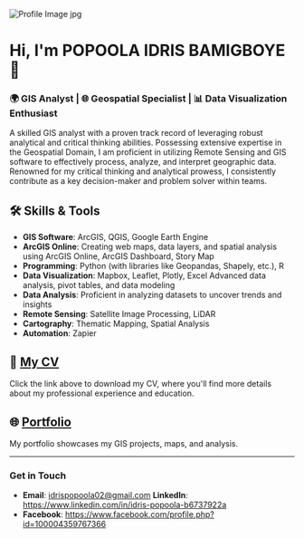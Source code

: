 
![Profile Image jpg](https://github.com/user-attachments/assets/1939f3f2-dc12-4d86-9820-13d3d22a3171)
# Hi, I'm POPOOLA IDRIS BAMIGBOYE 👋


### 🌍 GIS Analyst | 🌐 Geospatial Specialist | 📊 Data Visualization Enthusiast


A skilled GIS analyst with a proven track record of leveraging robust analytical and critical thinking abilities. Possessing extensive expertise in the Geospatial Domain, I am proficient in utilizing Remote Sensing and GIS software to effectively process, analyze, and interpret geographic data. Renowned for my critical thinking and analytical prowess, I consistently contribute as a key decision-maker and problem solver within teams.

## 🛠️ Skills & Tools
- **GIS Software**: ArcGIS, QGIS, Google Earth Engine
- **ArcGIS Online**: Creating web maps, data layers, and spatial analysis using ArcGIS Online, ArcGIS Dashboard, Story Map
- **Programming**: Python (with libraries like Geopandas, Shapely, etc.), R
- **Data Visualization**: Mapbox, Leaflet, Plotly, Excel Advanced data analysis, pivot tables, and data modeling
- **Data Analysis**: Proficient in analyzing datasets to uncover trends and insights
- **Remote Sensing**: Satellite Image Processing, LiDAR
- **Cartography**: Thematic Mapping, Spatial Analysis
- **Automation**: Zapier

## 📄 [My CV](https://drive.google.com/file/d/1N3qVDjdXfdxYwqgIl7BaQROta2wsqrjG/view?usp=drive_link)
Click the link above to download my CV, where you'll find more details about my professional experience and education.

## 🌐 [Portfolio](https://drive.google.com/drive/folders/1YrVFYzATDwL7Y0dkcb-obHMFA9SLImtY?usp=drive_link)
My portfolio showcases my GIS projects, maps, and analysis.

---

### Get in Touch

- **Email**: idrispopoola02@gmail.com                 **LinkedIn**: https://www.linkedin.com/in/idris-popoola-b6737922a
- **Facebook**: https://www.facebook.com/profile.php?id=100004359767366
